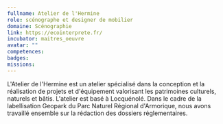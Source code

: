 ```yaml
---
fullname: Atelier de l'Hermine
role: scénographe et designer de mobilier
domaine: Scénographie
link: https://ecointerprete.fr/
incubator: maitres_oeuvre
avatar: ""
competences:
badges:
missions:
---
```


L'Atelier de l'Hermine est un atelier spécialisé dans la conception et la réalisation de projets et d'équipement valorisant les patrimoines culturels, naturels et bâtis. L'atelier est basé à Locquénolé. Dans le cadre de la labellisation Geopark du Parc Naturel Régional d'Armorique, nous avons travaillé ensemble sur la rédaction des dossiers réglementaires.
